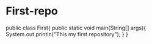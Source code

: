 # First-repo
public class First{
public static void main(String[] args){
System.out.println("This my first repository");
}
}
